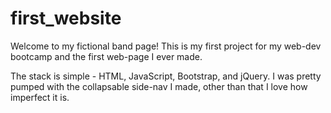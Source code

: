 # first_website

Welcome to my fictional band page! This is my first project for my web-dev bootcamp and the first web-page I ever made. 

The stack is simple - HTML, JavaScript, Bootstrap, and jQuery.
I was pretty pumped with the collapsable side-nav I made, other than that I love how imperfect it is.
